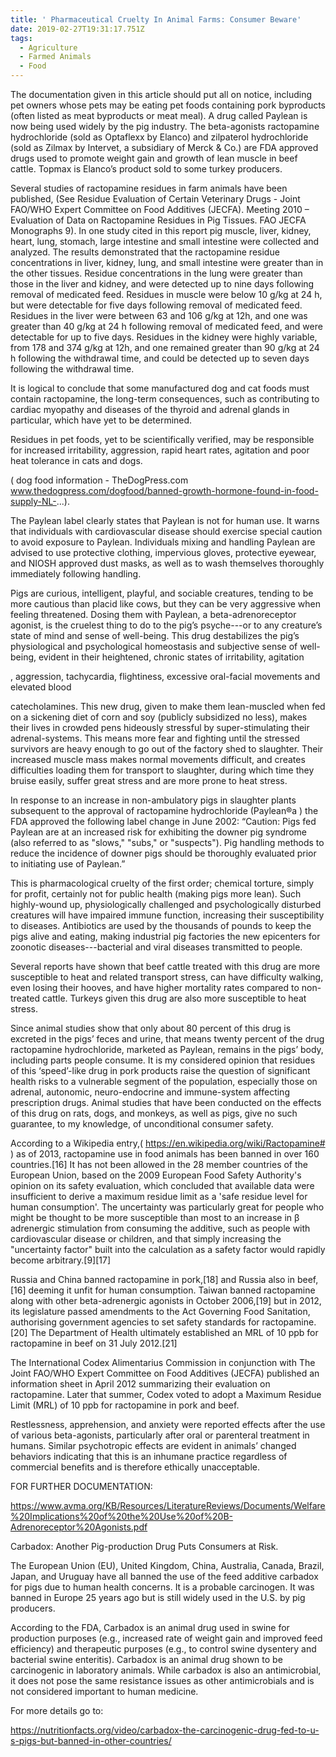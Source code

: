```yaml
---
title: ' Pharmaceutical Cruelty In Animal Farms: Consumer Beware'
date: 2019-02-27T19:31:17.751Z
tags:
  - Agriculture
  - Farmed Animals
  - Food
---
```

 The documentation given in this article should put all on notice, including pet owners whose pets may be eating pet foods containing pork byproducts (often listed as meat byproducts or meat meal). A drug called Paylean is now being used widely by the pig industry. The beta-agonists ractopamine hydrochloride (sold as Optaflexx by Elanco) and zilpaterol hydrochloride (sold as Zilmax by Intervet, a subsidiary of Merck & Co.) are FDA approved drugs used to promote weight gain and growth of lean muscle in beef cattle. Topmax is Elanco’s product sold to some turkey producers.

 Several studies of ractopamine residues in farm animals have been published, (See Residue Evaluation of Certain Veterinary Drugs - Joint FAO/WHO Expert Committee on Food Additives (JECFA). Meeting 2010 – Evaluation of Data on Ractopamine Residues in Pig Tissues. FAO JECFA Monographs 9). In one study cited in this report pig muscle, liver, kidney, heart, lung, stomach, large intestine and small intestine were collected and analyzed. The results demonstrated that the ractopamine residue concentrations in liver, kidney, lung, and small intestine were greater than in the other tissues. Residue concentrations in the lung were greater than those in the liver and kidney, and were detected up to nine days following removal of medicated feed. Residues in muscle were below 10 g/kg at 24 h, but were detectable for five days following removal of medicated feed. Residues in the liver were between 63 and 106 g/kg at 12h, and one was greater than 40 g/kg at 24 h following removal of medicated feed, and were detectable for up to five days. Residues in the kidney were highly variable, from 178 and 374 g/kg at 12h, and one remained greater than 90 g/kg at 24 h following the withdrawal time, and could be detected up to seven days following the withdrawal time.

It is logical to conclude that some manufactured dog and cat foods must contain ractopamine, the long-term consequences, such as contributing to cardiac myopathy and diseases of the thyroid and adrenal glands in particular, which have yet to be determined.

Residues in pet foods, yet to be scientifically verified, may be responsible for increased irritability, aggression, rapid heart rates, agitation and poor heat tolerance in cats and dogs.

( dog food information - TheDogPress.com www.thedogpress.com/dogfood/banned-growth-hormone-found-in-food-supply-NL-...).

The Paylean label clearly states that Paylean is not for human use. It warns that individuals with cardiovascular disease should exercise special caution to avoid exposure to Paylean. Individuals mixing and handling Paylean are advised to use protective clothing, impervious gloves, protective eyewear, and NIOSH approved dust masks, as well as to wash themselves thoroughly immediately following handling.

 Pigs are curious, intelligent, playful, and sociable creatures, tending to be more cautious than placid like cows, but they can be very aggressive when feeling threatened. Dosing them with Paylean, a beta-adrenoreceptor agonist, is the cruelest thing to do to the pig’s psyche---or to any creature’s state of mind and sense of well-being. This drug destabilizes the pig’s physiological and psychological homeostasis and subjective sense of well-being, evident in their heightened, chronic states of irritability, agitation

, aggression, tachycardia, flightiness, excessive oral-facial movements and elevated blood

catecholamines. This new drug, given to make them lean-muscled when fed on a sickening diet of corn and soy (publicly subsidized no less), makes their lives in crowded pens hideously stressful by super-stimulating their adrenal-systems. This means more fear and fighting until the stressed survivors are heavy enough to go out of the factory shed to slaughter. Their increased muscle mass makes normal movements difficult, and creates difficulties loading them for transport to slaughter, during which time they bruise easily, suffer great stress and are more prone to heat stress.

In response to an increase in non-ambulatory pigs in slaughter plants subsequent to the approval of ractopamine hydrochloride (Paylean®a ) the FDA approved the following label change in June 2002: “Caution: Pigs fed Paylean are at an increased risk for exhibiting the downer pig syndrome (also referred to as "slows," "subs," or "suspects"). Pig handling methods to reduce the incidence of downer pigs should be thoroughly evaluated prior to initiating use of Paylean.”

 This is pharmacological cruelty of the first order; chemical torture, simply for profit, certainly not for public health (making pigs more lean). Such highly-wound up, physiologically challenged and psychologically disturbed creatures will have impaired immune function, increasing their susceptibility to diseases. Antibiotics are used by the thousands of pounds to keep the pigs alive and eating, making industrial pig factories the new epicenters for zoonotic diseases---bacterial and viral diseases transmitted to people.

Several reports have shown that beef cattle treated with this drug are more susceptible to heat and related transport stress, can have difficulty walking, even losing their hooves, and have higher mortality rates compared to non-treated cattle. Turkeys given this drug are also more susceptible to heat stress.

 Since animal studies show that only about 80 percent of this drug is excreted in the pigs’ feces and urine, that means twenty percent of the drug ractopamine hydrochloride, marketed as Paylean, remains in the pigs’ body, including parts people consume. It is my considered opinion that residues of this ‘speed’-like drug in pork products raise the question of significant health risks to a vulnerable segment of the population, especially those on adrenal, autonomic, neuro-endocrine and immune-system affecting prescription drugs. Animal studies that have been conducted on the effects of this drug on rats, dogs, and monkeys, as well as pigs, give no such guarantee, to my knowledge, of unconditional consumer safety.

According to a Wikipedia entry,( https://en.wikipedia.org/wiki/Ractopamine# ) as of 2013, ractopamine use in food animals has been banned in over 160 countries.\[16] It has not been allowed in the 28 member countries of the European Union, based on the 2009 European Food Safety Authority's opinion on its safety evaluation, which concluded that available data were insufficient to derive a maximum residue limit as a 'safe residue level for human consumption'. The uncertainty was particularly great for people who might be thought to be more susceptible than most to an increase in β adrenergic stimulation from consuming the additive, such as people with cardiovascular disease or children, and that simply increasing the "uncertainty factor" built into the calculation as a safety factor would rapidly become arbitrary.\[9]\[17]

Russia and China banned ractopamine in pork,\[18] and Russia also in beef,\[16] deeming it unfit for human consumption. Taiwan banned ractopamine along with other beta-adrenergic agonists in October 2006,\[19] but in 2012, its legislature passed amendments to the Act Governing Food Sanitation, authorising government agencies to set safety standards for ractopamine.\[20] The Department of Health ultimately established an MRL of 10 ppb for ractopamine in beef on 31 July 2012.\[21]

The International Codex Alimentarius Commission in conjunction with The Joint FAO/WHO Expert Committee on Food Additives (JECFA) published an information sheet in April 2012 summarizing their evaluation on ractopamine. Later that summer, Codex voted to adopt a Maximum Residue Limit (MRL) of 10 ppb for ractopamine in pork and beef.

Restlessness, apprehension, and anxiety were reported effects after the use of various beta-agonists, particularly after oral or parenteral treatment in humans. Similar psychotropic effects are evident in animals’ changed behaviors indicating that this is an inhumane practice regardless of commercial benefits and is therefore ethically unacceptable.

 FOR FURTHER DOCUMENTATION:

<https://www.avma.org/KB/Resources/LiteratureReviews/Documents/Welfare%20Implications%20of%20the%20Use%20of%20B-Adrenoreceptor%20Agonists.pdf>

Carbadox: Another Pig-production Drug Puts Consumers at Risk.

The European Union (EU), United Kingdom, China, Australia, Canada, Brazil, Japan, and Uruguay have all banned the use of the feed additive carbadox for pigs due to human health concerns. It is a probable carcinogen. It was banned in Europe 25 years ago but is still widely used in the U.S. by pig producers.

According to the FDA, Carbadox is an animal drug used in swine for production purposes (e.g., increased rate of weight gain and improved feed efficiency) and therapeutic purposes (e.g., to control swine dysentery and bacterial swine enteritis). Carbadox is an animal drug shown to be carcinogenic in laboratory animals. While carbadox is also an antimicrobial, it does not pose the same resistance issues as other antimicrobials and is not considered important to human medicine.

For more details go to:

https://nutritionfacts.org/video/carbadox-the-carcinogenic-drug-fed-to-u-s-pigs-but-banned-in-other-countries/
